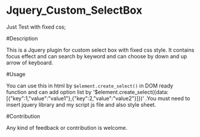 Jquery_Custom_SelectBox
=======================

Just Test with fixed css;

#Description

This is a Jquery plugin for custom select box with fixed css style. It contains focus effect and can search by keyword and can choose by down and up arrow of keyboard.

#Usage

You can use this in html by   `$element.create_select()` in DOM ready function and can add option list by '$element.create_select({data:[{"key":1,"value":"value1"},{"key":2,"value":"value2"}]})' .You must need to insert jquery library and my script js file and also style sheet.

#Contribution

Any kind of feedback or contribution is welcome.
